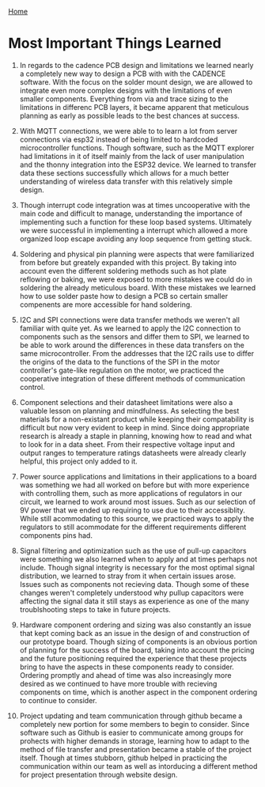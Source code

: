 [Home](/index.md)

# **Most Important Things Learned**

1. In regards to the cadence PCB design and limitations we learned nearly a completely new way to design a PCB with with the CADENCE software. With the focus on the solder mount design, we are allowed to integrate even more complex designs with the limitations of even smaller components. Everything from via and trace sizing to the limitations in differenc PCB layers, it became apparent that meticulous planning as early as possible leads to the best chances at success.
   
2. With MQTT connections, we were able to to learn a lot from server connections via esp32 instead of being limited to hardcoded microcontroller functions. Though software, such as the MQTT explorer had limitations in it of itself mainly from the lack of user manipulation and the thonny integration into the ESP32 device. We learned to transfer data these sections successfully which allows for a much better understanding of wireless data transfer with this relatively simple design.
    
 
3.  Though interrupt code integration was at times uncooperative with the main code and difficult to manage, understanding the importance of implementing such a function for these loop based systems. Ultimately we were successful in implementing a interrupt which allowed a more organized loop escape avoiding any loop sequence from getting stuck.
  
4. Soldering and physical pin planning were aspects that were familiarized from before but greately expanded with this project. By taking into account even the different soldering methods such as hot plate reflowing or baking, we were exposed to more mistakes we could do in soldering the already meticulous board. With these mistakes we learned how to use solder paste how to design a PCB so certain smaller compenents are more accessible for hand soldering.

5. I2C and SPI connections were data transfer methods we weren't all familiar with quite yet. As we learned to apply the I2C connection to components such as the sensors and differ them to SPI, we learned to be able to work around the differences in these data transfers on the same microcontroller. From the addresses that the I2C rails use to differ the origins of the data to the functions of the SPI in the motor controller's gate-like regulation on the motor, we practiced the cooperative integration of these different methods of communication control.

6. Component selections and their datasheet limitations were also a valuable lesson on planning and mindfulness. As selecting the best materials for a non-existant product while keeping their compatability is difficult but now very evident to keep in mind. Since doing appropriate research is already a staple in planning, knowing how to read and what to look for in a data sheet. From their respective voltage input and output ranges to temperature ratings datasheets were already clearly helpful, this project only added to it. 

7. Power source applications and limitations in their applications to a board was something we had all worked on before but with more experience with controlling them, such as more applications of regulators in our circuit, we learned to work around most issues. Such as our selection of 9V power that we ended up requiring to use due to their accessiblity. While still acommodating to this source, we practiced ways to apply the regulators to still acommodate for the different requirements different components pins had.

8. Signal filtering and optimization such as the use of pull-up capacitors were something we also learned when to apply and at times perhaps not include. Though signal integrity is necessary for the most optimal signal distribution, we learned to stray from it when certain issues arose. Issues such as components not recieving data. Though some of these changes weren't completely understood why pullup capacitors were affecting the signal data it still stays as experience as one of the many troublshooting steps to take in future projects.

9. Hardware component ordering and sizing was also constantly an issue that kept coming back as an issue in the design of and construction of our prototype board. Though sizing of components is an obvious portion of planning for the success of the board, taking into account the pricing and the future positioning required the experience that these projects bring to have the aspects in these components ready to consider. Ordering promptly and ahead of time was also increasingly more desired as we continued to have more trouble with recieving components on time, which is another aspect in the component ordering to continue to consider.

10. Project updating and team communication through github became a completely new portion for some members to begin to consider. Since software such as Github is easier to communicate among groups for prohects with higher demands in storage, learning how to adapt to the method of file transfer and presentation became a stable of the project itself. Though at times stubborn, github helped in practicing the communication within our team as well as intorducing a different method for project presentation through website design.
